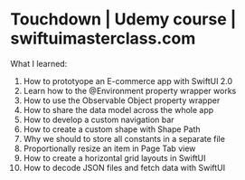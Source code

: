 # Touchdown | Udemy course | swiftuimasterclass.com
What I learned:
1) How to prototyope an E-commerce app with SwiftUI 2.0
2) Learn how to the @Environment property wrapper works
3) How to use the Observable Object property wrapper 
4) How to share the data model across the whole app
5) How to develop a custom navigation bar 
6) How to create a custom shape with Shape Path
7) Why we should to store all constants in a separate file
8) Proportionally resize an item in Page Tab view 
9) How to create a horizontal grid layouts in SwiftUI
10) How to decode JSON files and fetch data with SwiftUI
